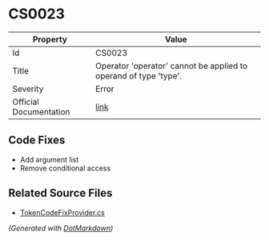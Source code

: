 # CS0023

| Property               | Value                                                             |
| ---------------------- | ----------------------------------------------------------------- |
| Id                     | CS0023                                                            |
| Title                  | Operator 'operator' cannot be applied to operand of type 'type'\. |
| Severity               | Error                                                             |
| Official Documentation | [link](http://docs.microsoft.com/en-us/dotnet/csharp/misc/cs0023) |

## Code Fixes

* Add argument list
* Remove conditional access

## Related Source Files

* [TokenCodeFixProvider.cs](../../src/CodeFixes/CSharp/CodeFixes/TokenCodeFixProvider.cs)

*\(Generated with [DotMarkdown](http://github.com/JosefPihrt/DotMarkdown)\)*